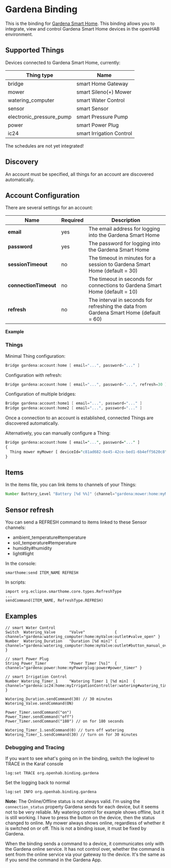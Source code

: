 # Gardena Binding

This is the binding for [Gardena Smart Home](http://www.gardena.com/de/rasenpflege/smartsystem/).
This binding allows you to integrate, view and control Gardena Smart Home devices in the openHAB environment.

## Supported Things

Devices connected to Gardena Smart Home, currently:

| Thing type               | Name                     |
|--------------------------|--------------------------|
| bridge                   | smart Home Gateway       |
| mower                    | smart Sileno(+) Mower    |
| watering_computer        | smart Water Control      |
| sensor                   | smart Sensor             |
| electronic_pressure_pump | smart Pressure Pump      |
| power                    | smart Power Plug         |
| ic24                     | smart Irrigation Control |

The schedules are not yet integrated!

## Discovery

An account must be specified, all things for an account are discovered automatically.

## Account Configuration

There are several settings for an account:

| Name                  | Required | Description                                                                            |
|-----------------------|----------|----------------------------------------------------------------------------------------|
| **email**             | yes      | The email address for logging into the Gardena Smart Home                              |
| **password**          | yes      | The password for logging into the Gardena Smart Home                                   |
| **sessionTimeout**    | no       | The timeout in minutes for a session to Gardena Smart Home (default = 30)              |
| **connectionTimeout** | no       | The timeout in seconds for connections to Gardena Smart Home (default = 10)            |
| **refresh**           | no       | The interval in seconds for refreshing the data from Gardena Smart Home (default = 60) |

**Example**

### Things

Minimal Thing configuration:

```java
Bridge gardena:account:home [ email="...", password="..." ]
```

Configuration with refresh:

```java
Bridge gardena:account:home [ email="...", password="...", refresh=30 ]
```

Configuration of multiple bridges:

```java
Bridge gardena:account:home1 [ email="...", password="..." ]
Bridge gardena:account:home2 [ email="...", password="..." ]
```

Once a connection to an account is established, connected Things are discovered automatically.

Alternatively, you can manually configure a Thing:

```perl
Bridge gardena:account:home [ email="...", password="..." ]
{
  Thing mower myMower [ deviceId="c81ad682-6e45-42ce-bed1-6b4eff5620c8" ]
}
```

## Items

In the items file, you can link items to channels of your Things:

```java
Number Battery_Level "Battery [%d %%]" {channel="gardena:mower:home:myMower:battery#level"}
```

## Sensor refresh

You can send a REFRESH command to items linked to these Sensor channels:

- ambient_temperature#temperature
- soil_temperature#temperature
- humidity#humidity
- light#light

In the console:

```shell
smarthome:send ITEM_NAME REFRESH
```

In scripts:

```shell
import org.eclipse.smarthome.core.types.RefreshType
...
sendCommand(ITEM_NAME, RefreshType.REFRESH)
```

## Examples

```shell
// smart Water Control
Switch  Watering_Valve      "Valve"             { channel="gardena:watering_computer:home:myValve:outlet#valve_open" }
Number  Watering_Duration   "Duration [%d min]" { channel="gardena:watering_computer:home:myValve:outlet#button_manual_override_time" }

// smart Power Plug
String Power_Timer          "Power Timer [%s]"  { channel="gardena:power:home:myPowerplug:power#power_timer" }

// smart Irrigation Control
Number Watering_Timer_1     "Watering Timer 1 [%d min]  { channel="gardena:ic24:home:myIrrigationController:watering#watering_timer_1" }
```

```shell
Watering_Duration.sendCommand(30) // 30 minutes
Watering_Valve.sendCommand(ON)

Power_Timer.sendCommand("on")
Power_Timer.sendCommand("off")
Power_Timer.sendCommand("180") // on for 180 seconds

Watering_Timer_1.sendCommand(0) // turn off watering
Watering_Timer_1.sendCommand(30) // turn on for 30 minutes
```

### Debugging and Tracing

If you want to see what's going on in the binding, switch the loglevel to TRACE in the Karaf console

```shell
log:set TRACE org.openhab.binding.gardena
```

Set the logging back to normal

```shell
log:set INFO org.openhab.binding.gardena
```

**Note:** The Online/Offline status is not always valid. I'm using the ```connection_status``` property Gardena sends for each device, but it seems not to be very reliable.
My watering control for example shows offline, but it is still working.
I have to press the button on the device, then the status changed to online.
My mower always shows online, regardless of whether it is switched on or off.
This is not a binding issue, it must be fixed by Gardena.

When the binding sends a command to a device, it communicates only with the Gardena online service.
It has not control over, whether the command is sent from the online service via your gateway to the device.
It's the same as if you send the command in the Gardena App.
